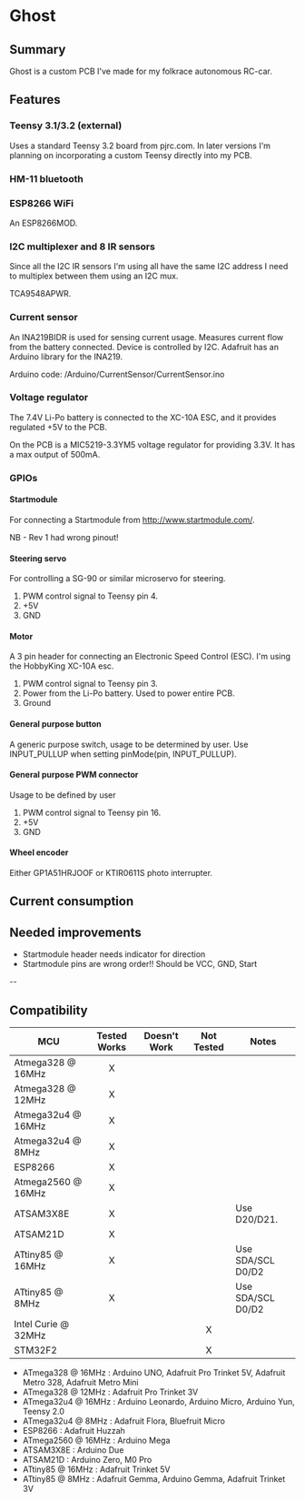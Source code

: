 # Ghost

## Summary

Ghost is a custom PCB I've made for my folkrace autonomous RC-car.

## Features

### Teensy 3.1/3.2 (external)

Uses a standard Teensy 3.2 board from pjrc.com. In later versions I'm planning on incorporating a custom Teensy directly into my PCB.

### HM-11 bluetooth

### ESP8266 WiFi

An ESP8266MOD.

### I2C multiplexer and 8 IR sensors

Since all the I2C IR sensors I'm using all have the same I2C address I need to multiplex between them using an I2C mux.

TCA9548APWR.

### Current sensor

An INA219BIDR is used for sensing current usage. Measures current flow from the battery connected. Device is controlled by I2C. Adafruit has an Arduino library for the INA219.

Arduino code: /Arduino/CurrentSensor/CurrentSensor.ino

### Voltage regulator

The 7.4V Li-Po battery is connected to the XC-10A ESC, and it provides regulated +5V to the PCB.

On the PCB is a MIC5219-3.3YM5 voltage regulator for providing 3.3V. It has a max output of 500mA.

### GPIOs
#### Startmodule

For connecting a Startmodule from http://www.startmodule.com/.

NB - Rev 1 had wrong pinout!

#### Steering servo

For controlling a SG-90 or similar microservo for steering.
  1. PWM control signal to Teensy pin 4.
  2. +5V
  3. GND

#### Motor

A 3 pin header for connecting an Electronic Speed Control (ESC). I'm using the HobbyKing XC-10A esc.
  1. PWM control signal to Teensy pin 3.
  2. Power from the Li-Po battery. Used to power entire PCB.
  3. Ground

#### General purpose button

A generic purpose switch, usage to be determined by user. Use INPUT_PULLUP when setting pinMode(pin, INPUT_PULLUP).

#### General purpose PWM connector

Usage to be defined by user
  1. PWM control signal to Teensy pin 16.
  2. +5V
  3. GND

#### Wheel encoder

Either GP1A51HRJOOF or KTIR0611S photo interrupter.

## Current consumption

## Needed improvements

- Startmodule header needs indicator for direction
- Startmodule pins are wrong order!! Should be VCC, GND, Start


--

<!-- START COMPATIBILITY TABLE -->

## Compatibility

MCU                | Tested Works | Doesn't Work | Not Tested  | Notes
------------------ | :----------: | :----------: | :---------: | -----
Atmega328 @ 16MHz  |      X       |             |            |
Atmega328 @ 12MHz  |      X       |             |            |
Atmega32u4 @ 16MHz |      X       |             |            |
Atmega32u4 @ 8MHz  |      X       |             |            |
ESP8266            |      X       |             |            |
Atmega2560 @ 16MHz |      X       |             |            |
ATSAM3X8E          |      X       |             |            | Use D20/D21.
ATSAM21D           |      X       |             |            |
ATtiny85 @ 16MHz   |      X       |             |            | Use SDA/SCL D0/D2
ATtiny85 @ 8MHz    |      X       |             |            | Use SDA/SCL D0/D2
Intel Curie @ 32MHz |             |             |     X       |
STM32F2            |             |             |     X       |

  * ATmega328 @ 16MHz : Arduino UNO, Adafruit Pro Trinket 5V, Adafruit Metro 328, Adafruit Metro Mini
  * ATmega328 @ 12MHz : Adafruit Pro Trinket 3V
  * ATmega32u4 @ 16MHz : Arduino Leonardo, Arduino Micro, Arduino Yun, Teensy 2.0
  * ATmega32u4 @ 8MHz : Adafruit Flora, Bluefruit Micro
  * ESP8266 : Adafruit Huzzah
  * ATmega2560 @ 16MHz : Arduino Mega
  * ATSAM3X8E : Arduino Due
  * ATSAM21D : Arduino Zero, M0 Pro
  * ATtiny85 @ 16MHz : Adafruit Trinket 5V
  * ATtiny85 @ 8MHz : Adafruit Gemma, Arduino Gemma, Adafruit Trinket 3V

<!-- END COMPATIBILITY TABLE -->
